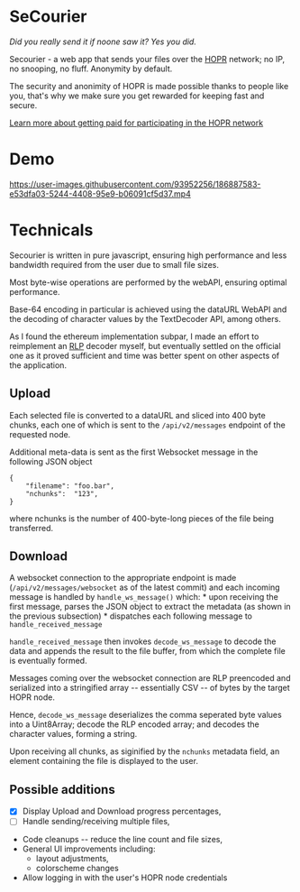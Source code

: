 SeCourier
=====

*Did you really send it if noone saw it? Yes you did.*

Secourier - a web app that sends your files over the [HOPR](https://hoprnet.org/) network;
no IP, no snooping, no fluff. Anonymity by default.

The security and anonimity of HOPR is made possible thanks to people like you,
that's why we make sure you get rewarded for keeping fast and secure.

[Learn more about getting paid for participating in the HOPR network](https://hoprnet.org/token)


Demo
=====

https://user-images.githubusercontent.com/93952256/186887583-e53dfa03-5244-4408-95e9-b06091cf5d37.mp4

Technicals
=====

Secourier is written in pure javascript, ensuring high performance and
less bandwidth required from the user due to small file sizes.

Most byte-wise operations are performed by the webAPI, ensuring optimal performance.

Base-64 encoding in particular is achieved using the dataURL WebAPI and
the decoding of character values by the TextDecoder API, among others.

As I found the ethereum implementation subpar, I made an effort to reimplement
an [RLP]() decoder myself, but eventually settled on the official one as it proved
sufficient and time was better spent on other aspects of the application.


Upload
-----

Each selected file is converted to a dataURL and sliced into 400 byte chunks,
each one of which is sent to the `/api/v2/messages` endpoint of the requested node.

Additional meta-data is sent as the first Websocket message in the following JSON object

```
{
	"filename": "foo.bar",
	"nchunks":  "123",
}
```
where nchunks is the number of 400-byte-long pieces of the file being transferred.

Download
-----

A websocket connection to the appropriate endpoint is made (`/api/v2/messages/websocket`
as of the latest commit) and each incoming message is handled by `handle_ws_message()`
which:
	* upon receiving the first message, parses the JSON object to extract the metadata
	  (as shown in the previous subsection)
	* dispatches each following message to `handle_received_message`

`handle_received_message` then invokes `decode_ws_message` to decode the data and
appends the result to the file buffer, from which the complete file is eventually formed.

Messages coming over the websocket connection are RLP preencoded and serialized into a
stringified array -- essentially CSV -- of bytes by the target HOPR node.

Hence, `decode_ws_message` deserializes the comma seperated byte values into a Uint8Array;
decode the RLP encoded array; and decodes the character values, forming a string.

Upon receiving all chunks, as siginified by the `nchunks` metadata field, an element
containing the file is displayed to the user.


Possible additions
----

* [x] Display Upload and Download progress percentages,
* [ ] Handle sending/receiving multiple files,
* Code cleanups -- reduce the line count and file sizes,
* General UI improvements including:
	- layout adjustments,
	- colorscheme changes
* Allow logging in with the user's HOPR node credentials
